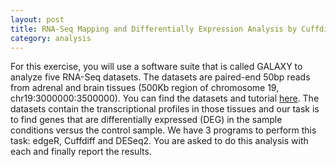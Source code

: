 ```yaml
---
layout: post
title: RNA-Seq Mapping and Differentially Expression Analysis by Cuffdiff, EdgeR, and DESeq2 
category: analysis
---
```


For this exercise, you will use a software suite that is called GALAXY to analyze five RNA-Seq datasets. The datasets are paired-end 50bp reads from adrenal and brain tissues (500Kb region of chromosome 19, chr19:3000000:3500000). You can find the datasets and tutorial [here](https://usegalaxy.org/u/jeremy/p/galaxy-rna-seq-analysis-exercise). The datasets contain the transcriptional profiles in those tissues and our task is to find genes that are differentially expressed (DEG) in the sample conditions versus the control sample. We have 3 programs to perform this task: edgeR, Cuffdiff and DESeq2. You are asked to do this analysis with each and finally report the results.



